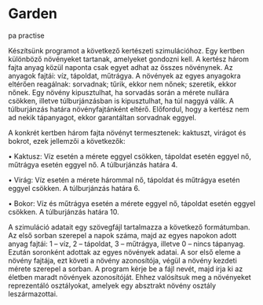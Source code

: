 # Garden
pa practise

Készítsünk programot a következő kertészeti szimulációhoz. Egy kertben különböző
növényeket tartanak, amelyeket gondozni kell. A kertész három fajta anyag közül
naponta csak egyet adhat az összes növénynek. Az anyagok fajtái: víz, tápoldat,
műtrágya. A növények az egyes anyagokra eltérően reagálnak: sorvadnak; tűrik,
ekkor nem nőnek; szeretik, ekkor nőnek. Egy növény kipusztulhat, ha sorvadás során
a mérete nullára csökken, illetve túlburjánzásban is kipusztulhat, ha túl naggyá válik.
A túlburjánzás határa növényfajtánként eltérő. Előfordul, hogy a kertész nem ad
nekik tápanyagot, ekkor garantáltan sorvadnak eggyel.

A konkrét kertben három fajta növényt termesztenek: kaktuszt, virágot és bokrot,
ezek jellemzői a következők:

• Kaktusz: Víz esetén a mérete eggyel csökken, tápoldat esetén eggyel nő,
műtrágya esetén eggyel nő. A túlburjánzás határa 4.

• Virág: Víz esetén a mérete hárommal nő, tápoldat és műtrágya esetén eggyel
csökken. A túlburjánzás határa 6.

• Bokor: Víz és műtrágya esetén a mérete eggyel nő, tápoldat esetén eggyel
csökken. A túlburjánzás határa 10.

A szimuláció adatait egy szövegfájl tartalmazza a következő formátumban. Az első
sorban szerepel a napok száma, majd az egyes napokon adott anyag fajtái: 1 – víz, 2
– tápoldat, 3 – műtrágya, illetve 0 – nincs tápanyag. Ezután soronként adottak az
egyes növények adatai. A sor első eleme a növény fajtája, ezt követi a növény
azonosítója, végül a növény kezdeti mérete szerepel a sorban.
A program kérje be a fájl nevét, majd írja ki az életben maradt növények azonosítóját.
Ehhez valósítsuk meg a növényeket reprezentáló osztályokat, amelyek egy absztrakt
növény osztály leszármazottai.
